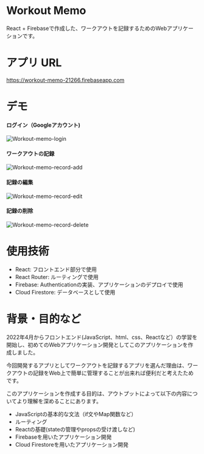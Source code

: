 # Workout Memo
React + Firebaseで作成した、ワークアウトを記録するためのWebアプリケーションです。

# アプリ URL


https://workout-memo-21266.firebaseapp.com

# デモ
#### ログイン（Googleアカウント)
![Workout-memo-login](https://user-images.githubusercontent.com/106266114/171666976-8951f641-4d1b-4bc8-9d12-49905f03d7f8.gif)

#### ワークアウトの記録
![Workout-memo-record-add](https://user-images.githubusercontent.com/106266114/171668861-e7e6a37e-125e-4693-a575-d9947a75cdb6.gif)

#### 記録の編集
![Workout-memo-record-edit](https://user-images.githubusercontent.com/106266114/171670737-e192a4a8-45fb-478a-90b4-32135533e4f2.gif)

#### 記録の削除
![Workout-memo-record-delete](https://user-images.githubusercontent.com/106266114/171672319-a20fc7f8-feb6-4c48-b81b-bc4cf72db45c.gif)


# 使用技術
- React: フロントエンド部分で使用
- React Router: ルーティングで使用
- Firebase: Authenticationの実装、アプリケーションのデプロイで使用
- Cloud Firestore: データベースとして使用

# 背景・目的など
2022年4月からフロントエンド(JavaScript、html、css、Reactなど）の学習を開始し、初めてのWebアプリケーション開発としてこのアプリケーションを作成しました。

今回開発するアプリとしてワークアウトを記録するアプリを選んだ理由は、ワークアウトの記録をWeb上で簡単に管理することが出来れば便利だと考えたためです。

このアプリケーションを作成する目的は、アウトプットによって以下の内容についてより理解を深めることにあります。
- JavaScriptの基本的な文法（if文やMap関数など）
- ルーティング
- Reactの基礎(stateの管理やpropsの受け渡しなど)
- Firebaseを用いたアプリケーション開発
- Cloud Firestoreを用いたアプリケーション開発



